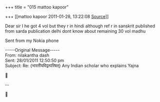 +++
title = "015 mattoo kapoor"

+++
[[mattoo kapoor	2011-01-28, 13:22:08 [Source](https://groups.google.com/g/bvparishat/c/WuiwVqV3Si8)]]



Dear sir I he got 4 vol but they r in hindi although ref r in sanskrit published from sarda publication delhi dont know about remaining 30 vol madhu

Sent from my Nokia phone

  
-----Original Message-----  
From: nilakantha dash  
Sent: 28/01/2011 12:50:50 pm  
Subject: Re: {भारतीयविद्वत्परिषत्} Any Indian scholar who explains Yajna



--  



